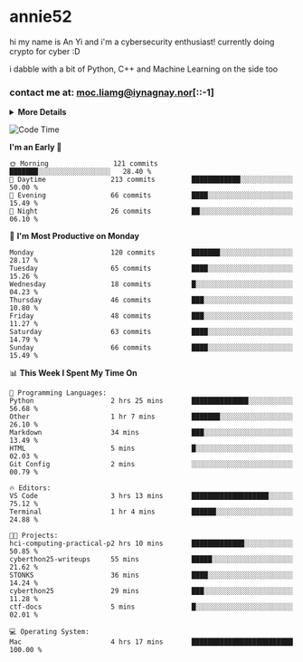 # annie52 

hi my name is An Yi and i'm a cybersecurity enthusiast!
currently doing crypto for cyber :D

i dabble with a bit of Python, C++ and Machine Learning on the side too

<!--
![trophy](https://github-profile-trophy.vercel.app/?username=yanganyi&theme=discord&no-frame=true&no-bg=false&margin-w=4&row=1)
-->

### contact me at: moc.liamg@iynagnay.nor[::-1] 

<details>
<summary>
  <strong>More Details</strong>
</summary>
<br/>

**main langs**

![Python](https://img.shields.io/badge/-Python-black?style=for-the-badge&logo=python)
![C++](https://img.shields.io/badge/-C%2B%2B-black?style=for-the-badge&logo=c%2B%2B)
![Swift](https://img.shields.io/badge/-Swift-black?style=for-the-badge&logo=swift)

**dev envs**

![VSCode](https://img.shields.io/badge/-VS_Code-black?style=for-the-badge&logo=visualstudiocode)
![Figma](https://img.shields.io/badge/-Figma-black?style=for-the-badge&logo=figma)
![XCode](https://img.shields.io/badge/-XCode-black?style=for-the-badge&logo=xcode)
![Github](https://img.shields.io/badge/-Github-black?style=for-the-badge&logo=github)

**browsers**

![Arc Browser](https://img.shields.io/badge/-Arc-black?style=for-the-badge&logo=arc)
![Opera GX](https://img.shields.io/badge/-Opera_GX-black?style=for-the-badge&logo=operagx)
![Firefox](https://img.shields.io/badge/-Firefox-black?style=for-the-badge&logo=firefox)

**devices**

![macOS](https://img.shields.io/badge/-macOS-black?style=for-the-badge&logo=macos)
![Kali Linux](https://img.shields.io/badge/-Kali-black?style=for-the-badge&logo=kalilinux)
![Windows](https://img.shields.io/badge/-Windows-black?style=for-the-badge&logo=windows11)
![Android](https://img.shields.io/badge/-Android-black?style=for-the-badge&logo=android)

</details>

<!--START_SECTION:waka-->
![Code Time](http://img.shields.io/badge/Code%20Time-149%20hrs%2028%20mins-blue)

**I'm an Early 🐤** 

```text
🌞 Morning                121 commits         ███████░░░░░░░░░░░░░░░░░░   28.40 % 
🌆 Daytime                213 commits         ████████████░░░░░░░░░░░░░   50.00 % 
🌃 Evening                66 commits          ████░░░░░░░░░░░░░░░░░░░░░   15.49 % 
🌙 Night                  26 commits          ██░░░░░░░░░░░░░░░░░░░░░░░   06.10 % 
```
📅 **I'm Most Productive on Monday** 

```text
Monday                   120 commits         ███████░░░░░░░░░░░░░░░░░░   28.17 % 
Tuesday                  65 commits          ████░░░░░░░░░░░░░░░░░░░░░   15.26 % 
Wednesday                18 commits          █░░░░░░░░░░░░░░░░░░░░░░░░   04.23 % 
Thursday                 46 commits          ███░░░░░░░░░░░░░░░░░░░░░░   10.80 % 
Friday                   48 commits          ███░░░░░░░░░░░░░░░░░░░░░░   11.27 % 
Saturday                 63 commits          ████░░░░░░░░░░░░░░░░░░░░░   14.79 % 
Sunday                   66 commits          ████░░░░░░░░░░░░░░░░░░░░░   15.49 % 
```


📊 **This Week I Spent My Time On** 

```text
💬 Programming Languages: 
Python                   2 hrs 25 mins       ██████████████░░░░░░░░░░░   56.68 % 
Other                    1 hr 7 mins         ███████░░░░░░░░░░░░░░░░░░   26.10 % 
Markdown                 34 mins             ███░░░░░░░░░░░░░░░░░░░░░░   13.49 % 
HTML                     5 mins              █░░░░░░░░░░░░░░░░░░░░░░░░   02.03 % 
Git Config               2 mins              ░░░░░░░░░░░░░░░░░░░░░░░░░   00.79 % 

🔥 Editors: 
VS Code                  3 hrs 13 mins       ███████████████████░░░░░░   75.12 % 
Terminal                 1 hr 4 mins         ██████░░░░░░░░░░░░░░░░░░░   24.88 % 

🐱‍💻 Projects: 
hci-computing-practical-p2 hrs 10 mins       █████████████░░░░░░░░░░░░   50.85 % 
cyberthon25-writeups     55 mins             █████░░░░░░░░░░░░░░░░░░░░   21.62 % 
STONKS                   36 mins             ████░░░░░░░░░░░░░░░░░░░░░   14.24 % 
cyberthon25              29 mins             ███░░░░░░░░░░░░░░░░░░░░░░   11.28 % 
ctf-docs                 5 mins              █░░░░░░░░░░░░░░░░░░░░░░░░   02.01 % 

💻 Operating System: 
Mac                      4 hrs 17 mins       █████████████████████████   100.00 % 
```


<!--END_SECTION:waka-->

<!--
## a little background

- I am currently studying at [Hwa Chong Junior College](https://www.hci.edu.sg/), subject combi P CP M E
- Currently doing CTFs and [Leetcode](https://leetcode.com/) daily challenges
- Fluent in English and Chinese, learning Russian and Indonesian

<a href="">
  <img align="centre" src="https://github-readme-stats.vercel.app/api?username=yanganyi&count_private=true&include_all_commits=true&show_icons=true&title_color=007bff&text_color=e7e7e7&icon_color=007bff&bg_color=171c28" />
<a />
-->



<!--
![Top Langs](https://github-readme-stats.vercel.app/api/top-langs/?username=yanganyi&layout=compact&title_color=007bff&text_color=e7e7e7&icon_color=007bff&bg_color=171c28)
-->

<!--
**yanganyi/yanganyi** is a ✨ _special_ ✨ repository because its `README.md` (this file) appears on your GitHub profile.

Here are some ideas to get you started:

- 🔭 I’m currently working on ...
- 🌱 I’m currently learning ...
- 👯 I’m looking to collaborate on ...
- 🤔 I’m looking for help with ...
- 💬 Ask me about ...
- 📫 How to reach me: ...
- 😄 Pronouns: ...
- ⚡ Fun fact: ...
-->
